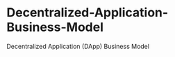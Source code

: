 Decentralized-Application-Business-Model
========================================

Decentralized Application (DApp) Business Model
